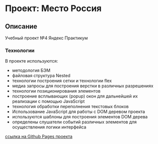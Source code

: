 # Проект: Место Россия

## Описание
Учебный проект №4 Яндекс Практикум

### Технологии
В проекте используются:
* методология БЭМ
* файловая структура Nested
* технологии построения сетки и технологии flex
* медиа запросы для построения верстки в различных разрешениях
* технологии позиционирования элементов
* построение всплывающих (popup) окон для дальнейшей их реализации с помощью JavaScript
* технология обработки переполнения текстовых блоков
* Использование JavaScript для работы с DOM деревом проекта
* используются шаблоны для построения элементов DOM дерева
* определены слушатели событий различных элементов для осуществления логики интерфейса

[ссылка на Github Pages проекта](https://alexghz81.github.io/mesto-project/)

